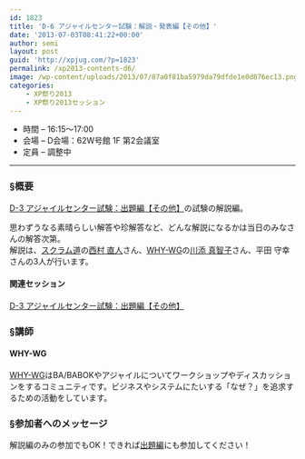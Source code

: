 ```yaml
---
id: 1823
title: 'D-6 アジャイルセンター試験：解説・発表編【その他】'
date: '2013-07-03T08:41:22+00:00'
author: semi
layout: post
guid: 'http://xpjug.com/?p=1823'
permalink: /xp2013-contents-d6/
image: /wp-content/uploads/2013/07/87a0f81ba5979da79dfde1e0d876ec13.png
categories:
    - XP祭り2013
    - XP祭り2013セッション
---
```


- 時間 – 16:15〜17:00
- 会場 – D会場：62W号館 1F 第2会議室
- 定員 – 調整中

---

### §概要

[D-3 アジャイルセンター試験：出題編【その他】](http://xpjug.com/xp2013-contents-d3/)の試験の解説編。

思わずうなる素晴らしい解答や珍解答など、どんな解説になるかは当日のみなさんの解答次第。  
解説は、[スクラム道](http://www.taoofscrum.org/)の[西村 直人](http://about.me/nawoto)さん、[WHY-WG](https://www.facebook.com/groups/whywg/)の[川添 真智子](http://xpjug.com/xp2012-contents-c4/)さん、平田 守幸さんの3人が行います。

#### 関連セッション

[D-3 アジャイルセンター試験：出題編【その他】](http://xpjug.com/xp2013-contents-d3/)

### §講師

#### WHY-WG

[WHY-WG](https://www.facebook.com/groups/whywg/)はBA/BABOKやアジャイルについてワークショップやディスカッションをするコミュニティです。ビジネスやシステムにたいする「なぜ？」を追求するための活動をしています。

### §参加者へのメッセージ

解説編のみの参加でもOK！できれば[出題編](http://xpjug.com/xp2013-contents-d3/)にも参加してください！